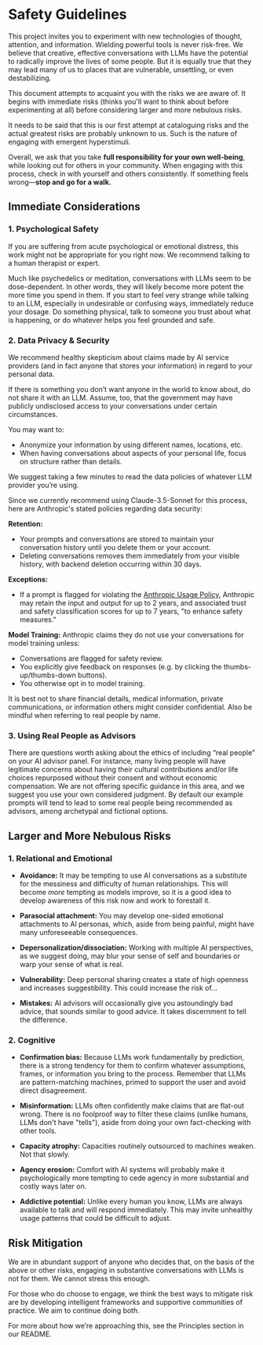 # Safety Guidelines

This project invites you to experiment with new technologies of thought, attention, and information. Wielding powerful tools is never risk-free. We believe that creative, effective conversations with LLMs have the potential to radically improve the lives of some people. But it is equally true that they may lead many of us to places that are vulnerable, unsettling, or even destabilizing.

This document attempts to acquaint you with the risks we are aware of. It begins with immediate risks (thinks you'll want to think about before experimenting at all) before considering larger and more nebulous risks. 

It needs to be said that this is our first attempt at cataloguing risks and the actual greatest risks are probably unknown to us. Such is the nature of engaging with emergent hyperstimuli.

Overall, we ask that you take **full responsibility for your own well-being**, while looking out for others in your community. When engaging with this process, check in with yourself and others consistently. If something feels wrong—**stop and go for a walk.** 

## Immediate Considerations

### 1. Psychological Safety

If you are suffering from acute psychological or emotional distress, this work might not be  appropriate for you right now. We recommend talking to a human therapist or expert.
 
Much like psychedelics or meditation, conversations with LLMs seem to be dose-dependent. In other words, they will likely become more potent the more time you spend in them. If you start to feel very strange while talking to an LLM, especially in undesirable or confusing ways, immediately reduce your dosage. Do something physical, talk to someone you trust about what is happening, or do whatever helps you feel grounded and safe.

### 2. Data Privacy & Security

We recommend healthy skepticism about claims made by AI service providers (and in fact anyone that stores your information) in regard to your personal data.

If there is something you don’t want anyone in the world to know about, do not share it with an LLM. Assume, too, that the government may have publicly undisclosed access to your conversations under certain circumstances.

You may want to:
* Anonymize your information by using different names, locations, etc.
* When having conversations about aspects of your personal life, focus on structure rather than details.

We suggest taking a few minutes to read the data policies of whatever LLM provider you’re using. 

Since we currently recommend using Claude-3.5-Sonnet for this process, here are Anthropic's stated policies regarding data security:

**Retention:**
* Your prompts and conversations are stored to maintain your conversation history until you delete them or your account.
* Deleting conversations removes them immediately from your visible history, with backend deletion occurring within 30 days.

**Exceptions:**
* If a prompt is flagged for violating the [Anthropic Usage Policy](https://www.anthropic.com/legal/aup), Anthropic may retain the input and output for up to 2 years, and associated trust and safety classification scores for up to 7 years, "to enhance safety measures."

**Model Training:**
Anthropic claims they do not use your conversations for model training unless:
* Conversations are flagged for safety review.
* You explicitly give feedback on responses (e.g. by clicking the thumbs-up/thumbs-down buttons).
* You otherwise opt in to model training.


It is best not to share financial details, medical information, private communications, or information others might consider confidential. Also be mindful when referring to real people by name.

### 3. Using Real People as Advisors 

There are questions worth asking about the ethics of including “real people” on your AI advisor panel. For instance, many living people will have legitimate concerns about having their cultural contributions and/or life choices repurposed without their consent and without economic compensation. We are not offering specific guidance in this area, and we suggest you use your own considered judgment. By default our example prompts will tend to lead to some real people being recommended as advisors, among archetypal and fictional options.

## Larger and More Nebulous Risks

### 1. Relational and Emotional

* **Avoidance:** It may be tempting to use AI conversations as a substitute for the messiness and difficulty of human relationships. This will become *more* tempting as models improve, so it is a good idea to develop awareness of this risk now and work to forestall it.

* **Parasocial attachment:** You may develop one-sided emotional attachments to AI personas, which, aside from being painful, might have many unforeseeable consequences.

* **Depersonalization/dissociation:** Working with multiple AI perspectives, as we suggest doing, may blur your sense of self and boundaries or warp your sense of what is real.

* **Vulnerability:** Deep personal sharing creates a state of high openness and increases suggestibility. This could increase the risk of...

* **Mistakes:** AI advisors will occasionally give you astoundingly bad advice, that sounds similar to good advice. It takes discernment to tell the difference.

### 2. Cognitive

* **Confirmation bias:** Because LLMs work fundamentally by prediction, there is a strong tendency for them to confirm whatever assumptions, frames, or information you bring to the process. Remember that LLMs are pattern-matching machines, primed to support the user and avoid direct disagreement.

* **Misinformation:** LLMs often confidently make claims that are flat-out wrong. There is no foolproof way to filter these claims (unlike humans, LLMs don't have "tells"), aside from doing your own fact-checking with other tools.

* **Capacity atrophy:** Capacities routinely outsourced to machines weaken. Not that slowly.

* **Agency erosion:** Comfort with AI systems will probably make it psychologically more tempting to cede agency in more substantial and costly ways later on.

* **Addictive potential:** Unlike every human you know, LLMs are always available to talk and will respond immediately. This may invite unhealthy usage patterns that could be difficult to adjust.

## Risk Mitigation

We are in abundant support of anyone who decides that, on the basis of the above or other risks, engaging in substantive conversations with LLMs is not for them. We cannot stress this enough. 

For those who do choose to engage, we think the best ways to mitigate risk are by developing intelligent frameworks and supportive communities of practice. We aim to continue doing both. 

For more about how we’re approaching this, see the Principles section in our README. 

